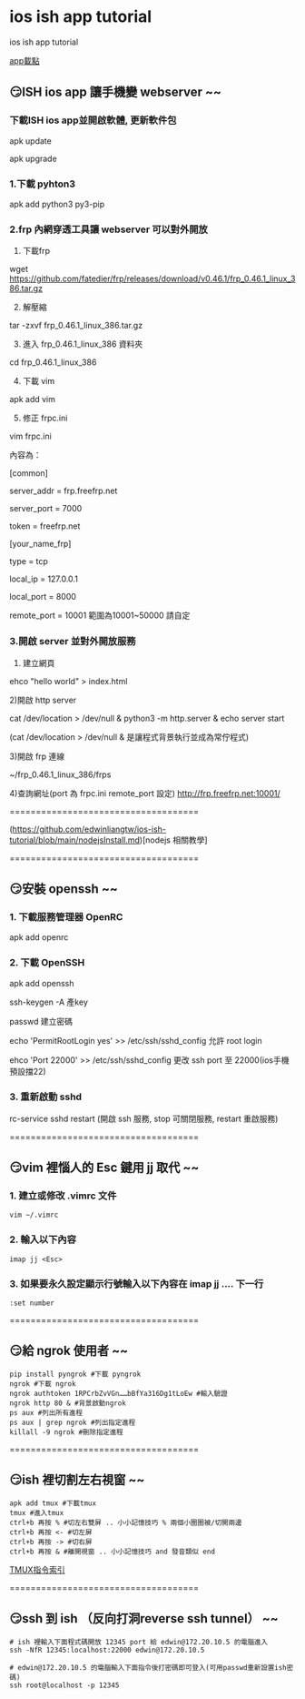 # ios ish app tutorial

ios ish app tutorial

[app載點](https://apps.apple.com/tw/app/ish-shell/id1436902243)

## :smirk:ISH ios app 讓手機變 webserver ~~



### 下載ISH ios app並開啟軟體, 更新軟件包
apk update

apk upgrade

### 1.下載 pyhton3
apk add python3 py3-pip

### 2.frp 內網穿透工具讓 webserver 可以對外開放

1) 下載frp

wget https://github.com/fatedier/frp/releases/download/v0.46.1/frp_0.46.1_linux_386.tar.gz

2) 解壓縮

tar -zxvf frp_0.46.1_linux_386.tar.gz

3) 進入 frp_0.46.1_linux_386 資料夾

cd frp_0.46.1_linux_386

4) 下載 vim

apk add vim

5) 修正 frpc.ini

vim frpc.ini

內容為：

[common]

server_addr = frp.freefrp.net

server_port = 7000

token = freefrp.net

[your_name_frp]

type = tcp

local_ip = 127.0.0.1

local_port = 8000

remote_port = 10001 範圍為10001~50000 請自定


### 3.開啟 server 並對外開放服務

1) 建立網頁
 
ehco "hello world" > index.html

2)開啟 http server

cat /dev/location > /dev/null & python3 -m http.server & echo server start

(cat /dev/location > /dev/null & 是讓程式背景執行並成為常佇程式)

3)開啟 frp 連線

~/frp_0.46.1_linux_386/frps

4)查詢網址(port 為 frpc.ini remote_port 設定)
http://frp.freefrp.net:10001/ 

====================================

(https://github.com/edwinliangtw/ios-ish-tutorial/blob/main/nodejsInstall.md)[nodejs 相關教學]



====================================

## :smirk:安裝 openssh ~~

### 1. 下載服務管理器 OpenRC
apk add openrc

### 2. 下載 OpenSSH
apk add openssh

ssh-keygen -A 產key

passwd 建立密碼

echo 'PermitRootLogin yes' >> /etc/ssh/sshd_config 允許 root login

ehco 'Port 22000' >> /etc/ssh/sshd_config 更改 ssh port 至 22000(ios手機預設擋22)

### 3. 重新啟動 sshd
rc-service sshd restart (開啟 ssh 服務, stop 可關閉服務, restart 重啟服務)

====================================

## :smirk:vim 裡惱人的 Esc 鍵用 jj 取代 ~~

### 1. 建立或修改 .vimrc 文件
```
vim ~/.vimrc
```
### 2. 輸入以下內容
```
imap jj <Esc>
```
### 3. 如果要永久設定顯示行號輸入以下內容在 imap jj .... 下一行
```
:set number
```
====================================

## :smirk:給 ngrok 使用者 ~~

```
pip install pyngrok #下載 pyngrok
ngrok #下載 ngrok 
ngrok authtoken 1RPCrbZvVGn……bBfYa316Dg1tLoEw #輸入驗證
ngrok http 80 & #背景啟動ngrok
ps aux #列出所有進程
ps aux | grep ngrok #列出指定進程
killall -9 ngrok #刪除指定進程
```
====================================

## :smirk:ish 裡切割左右視窗 ~~

```
apk add tmux #下載tmux
tmux #進入tmux
ctrl+b 再按 % #切左右雙屏 .. 小小記憶技巧 % 兩個小圈圈被/切開兩邊
ctrl+b 再按 <- #切左屏
ctrl+b 再按 -> #切右屏
ctrl+b 再按 & #離開視窗 .. 小小記憶技巧 and 發音類似 end
```
[TMUX指令索引](https://dywang.csie.cyut.edu.tw/dywang/security/node98.html)

====================================

## :smirk:ssh 到 ish （反向打洞reverse ssh tunnel） ~~
```
# ish 裡輸入下面程式碼開放 12345 port 給 edwin@172.20.10.5 的電腦進入
ssh -NfR 12345:localhost:22000 edwin@172.20.10.5

# edwin@172.20.10.5 的電腦輸入下面指令後打密碼即可登入(可用passwd重新設置ish密碼)
ssh root@localhost -p 12345
```
